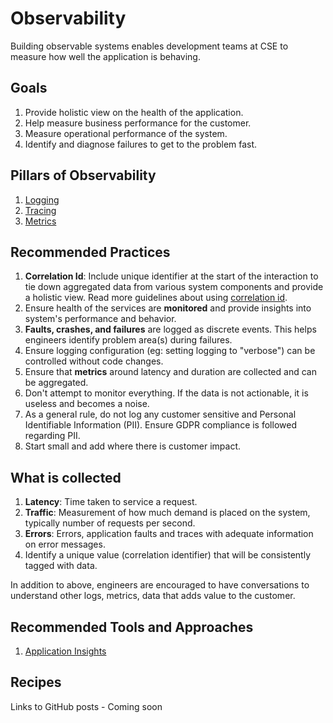 # Observability

Building observable systems enables development teams at CSE to measure how well the application is behaving.

## Goals

1. Provide holistic view on the health of the application.
2. Help measure business performance for the customer.
3. Measure operational performance of the system.
4. Identify and diagnose failures to get to the problem fast.

## Pillars of Observability

1. [Logging](/observability/pillars.md#Logging)
2. [Tracing](/observability/pillars.md#Tracing)
3. [Metrics](/observability/pillars.md#Metrics)

## Recommended Practices

1. **Correlation Id**: Include unique identifier at the start of the interaction to tie down aggregated data from various system components and provide a holistic view. Read more guidelines about using [correlation id](correlation-id.md).
1. Ensure health of the services are **monitored** and provide insights into system's performance and behavior.
2. **Faults, crashes, and failures** are logged as discrete events. This helps engineers identify problem area(s) during failures.
3. Ensure logging configuration (eg: setting logging to "verbose") can be controlled without code changes.
4. Ensure that **metrics** around latency and duration are collected and can be aggregated.
5. Don't attempt to monitor everything. If the data is not actionable, it is useless and becomes a noise.
6. As a general rule, do not log any customer sensitive and Personal Identifiable Information (PII). Ensure GDPR compliance is followed regarding PII.
7. Start small and add where there is customer impact.

## What is collected

1. **Latency**: Time taken to service a request.
2. **Traffic**: Measurement of how much demand is placed on the system, typically number of requests per second.
3. **Errors**: Errors, application faults and traces with adequate information on error messages.
4. Identify a unique value (correlation identifier) that will be consistently tagged with data.

In addition to above, engineers are encouraged to have conversations to understand other logs, metrics, data that adds value to the customer.

## Recommended Tools and Approaches

1. [Application Insights](https://docs.microsoft.com/en-us/azure/azure-monitor/app/app-insights-overview)

## Recipes

Links to GitHub posts - Coming soon

